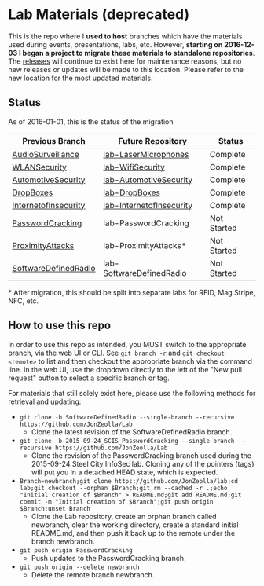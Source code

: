 # Lab Materials (deprecated)  
This is the repo where I **used to host** branches which have the materials used during events, presentations, labs, etc.  However, **starting on 2016-12-03 I began a project to migrate these materials to standalone repositories**.  The [releases](https://github.com/JonZeolla/Lab/releases) will continue to exist here for maintenance reasons, but no new releases or updates will be made to this location.  Please refer to the new location for the most updated materials.

## Status
As of 2016-01-01, this is the status of the migration  

| Previous Branch | Future Repository | Status |
| -------------- | ----------------- | ------ |
| [AudioSurveillance](https://github.com/JonZeolla/Lab/tree/AudioSurveillance) | [lab-LaserMicrophones](https://github.com/JonZeolla/lab-LaserMicrophones) | Complete |
| [WLANSecurity](https://github.com/JonZeolla/Lab/tree/WLANSecurity) | [lab-WifiSecurity](https://github.com/JonZeolla/lab-WifiSecurity) | Complete |
| [AutomotiveSecurity](https://github.com/JonZeolla/Lab/tree/AutomotiveSecurity) | [lab-AutomotiveSecurity](https://github.com/JonZeolla/lab-AutomotiveSecurity) | Complete |
| [DropBoxes](https://github.com/JonZeolla/Lab/tree/DropBoxes) | [lab-DropBoxes](https://github.com/JonZeolla/lab-DropBoxes) | Complete |
| [InternetofInsecurity](https://github.com/JonZeolla/Lab/tree/InternetofInsecurity) | [lab-InternetofInsecurity](https://github.com/JonZeolla/lab-InternetofInsecurity) | Complete |
| [PasswordCracking](https://github.com/JonZeolla/Lab/tree/PasswordCracking) | lab-PasswordCracking | Not Started |
| [ProximityAttacks](https://github.com/JonZeolla/Lab/tree/ProximityAttacks) | lab-ProximityAttacks* | Not Started |
| [SoftwareDefinedRadio](https://github.com/JonZeolla/Lab/tree/SoftwareDefinedRadio) | lab-SoftwareDefinedRadio | Not Started |

\* After migration, this should be split into separate labs for RFID, Mag Stripe, NFC, etc.

## How to use this repo

In order to use this repo as intended, you MUST switch to the appropriate branch, via the web UI or CLI. See `git branch -r` and `git checkout <remote>` to list and then checkout the appropriate branch via the command line. In the web UI, use the dropdown directly to the left of the "New pull request" button to select a specific branch or tag.

For materials that still solely exist here, please use the following methods for retrieval and updating:  
* `git clone -b SoftwareDefinedRadio --single-branch --recursive https://github.com/JonZeolla/Lab`  
  * Clone the latest revision of the SoftwareDefinedRadio branch.  
* `git clone -b 2015-09-24_SCIS_PasswordCracking --single-branch --recursive https://github.com/JonZeolla/Lab`  
  * Clone the revision of the PasswordCracking branch used during the 2015-09-24 Steel City InfoSec lab.  Cloning any of the pointers (tags) will put you in a detached HEAD state, which is expected.  
* `Branch=newbranch;git clone https://github.com/JonZeolla/lab;cd lab;git checkout --orphan $Branch;git rm --cached -r .;echo "Initial creation of $Branch" > README.md;git add README.md;git commit -m "Initial creation of $Branch";git push origin $Branch;unset Branch`  
  * Clone the Lab repository, create an orphan branch called newbranch, clear the working directory, create a standard initial README.md, and then push it back up to the remote under the branch newbranch.  
* `git push origin PasswordCracking`  
  * Push updates to the PasswordCracking branch.  
* `git push origin --delete newbranch`  
  * Delete the remote branch newbranch.  
